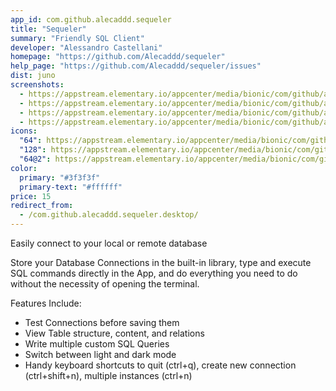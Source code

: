 ```yaml
---
app_id: com.github.alecaddd.sequeler
title: "Sequeler"
summary: "Friendly SQL Client"
developer: "Alessandro Castellani"
homepage: "https://github.com/Alecaddd/sequeler"
help_page: "https://github.com/Alecaddd/sequeler/issues"
dist: juno
screenshots:
  - https://appstream.elementary.io/appcenter/media/bionic/com/github/alecaddd.sequeler/BA82ED29C76F40A37E8418CA747A1E6F/screenshots/image-1_orig.png
  - https://appstream.elementary.io/appcenter/media/bionic/com/github/alecaddd.sequeler/BA82ED29C76F40A37E8418CA747A1E6F/screenshots/image-2_orig.png
  - https://appstream.elementary.io/appcenter/media/bionic/com/github/alecaddd.sequeler/BA82ED29C76F40A37E8418CA747A1E6F/screenshots/image-3_orig.png
  - https://appstream.elementary.io/appcenter/media/bionic/com/github/alecaddd.sequeler/BA82ED29C76F40A37E8418CA747A1E6F/screenshots/image-4_orig.png
icons:
  "64": https://appstream.elementary.io/appcenter/media/bionic/com/github/alecaddd.sequeler/BA82ED29C76F40A37E8418CA747A1E6F/icons/64x64/com.github.alecaddd.sequeler_com.github.alecaddd.sequeler.png
  "128": https://appstream.elementary.io/appcenter/media/bionic/com/github/alecaddd.sequeler/BA82ED29C76F40A37E8418CA747A1E6F/icons/128x128/com.github.alecaddd.sequeler_com.github.alecaddd.sequeler.png
  "64@2": https://appstream.elementary.io/appcenter/media/bionic/com/github/alecaddd.sequeler/BA82ED29C76F40A37E8418CA747A1E6F/icons/64x64@2/com.github.alecaddd.sequeler_com.github.alecaddd.sequeler.png
color:
  primary: "#3f3f3f"
  primary-text: "#ffffff"
price: 15
redirect_from:
  - /com.github.alecaddd.sequeler.desktop/
---
```


<p>Easily connect to your local or remote database</p>
<p>Store your Database Connections in the built-in library, type and execute SQL commands directly in the App, and do everything you need to do without the necessity of opening the terminal.</p>
<p>Features Include:</p>
<ul>
  <li>Test Connections before saving them</li>
  <li>View Table structure, content, and relations</li>
  <li>Write multiple custom SQL Queries</li>
  <li>Switch between light and dark mode</li>
  <li>Handy keyboard shortcuts to quit (ctrl+q), create new connection (ctrl+shift+n), multiple instances (ctrl+n)</li>
</ul>